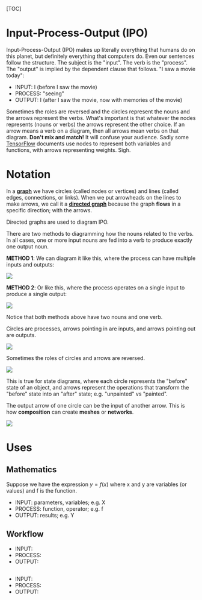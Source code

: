 <!--
DESCRIPTION: Learn about Input-Process-Output (IPO) diagrams - a fundamental way to model how data and operations flow through systems, from simple tasks to complex computer programs.
-->
[TOC]

# Input-Process-Output (IPO)

Input-Process-Output (IPO) makes up literally everything that humans do on this planet, but definitely everything that computers do.
Even our sentences follow the structure. The subject is the "input". The verb is the "process". The "output" is implied by the dependent clause that follows. "I saw a movie today":

* INPUT: I (before I saw the movie)
* PROCESS: "seeing"
* OUTPUT: I (after I saw the movie, now with memories of the movie)

Sometimes the roles are reversed and the circles represent the nouns and the arrows represent the verbs. What's important is that whatever the nodes represents (nouns or verbs) the arrows represent the other choice. If an arrow means a verb on a diagram, then all arrows mean verbs on that diagram. **Don't mix and match!** It will confuse your audience. Sadly some [TensorFlow](https://iq.opengenus.org/understand-basic-tensorflow-programming/) documents use nodes to represent both variables and functions, with arrows representing weights. Sigh.

# Notation

In a **[graph](https://en.wikipedia.org/wiki/Graph_(discrete_mathematics))** we have circles (called nodes or vertices) and lines (called edges, connections, or links). When we put arrowheads on the lines to make arrows, we call it a **[directed graph](https://en.wikipedia.org/wiki/Graph_(discrete_mathematics)#Directed_graph)** because the graph **flows** in a specific direction; with the arrows.

Directed graphs are used to diagram IPO.

There are two methods to diagramming how the nouns related to the verbs.
In all cases, one or more input nouns are fed into a verb to produce exactly one output noun.

**METHOD 1**: We can diagram it like this, where the process can have multiple inputs and outputs:

![](/static/images/ipo4.png)

**METHOD 2**: Or like this, where the process operates on a single input to produce a single output:

![](/static/images/ipo5.png)

Notice that both methods above have two nouns and one verb.




Circles are processes, arrows pointing in are inputs, and arrows pointing out are outputs.

![](/static/images/ipo1.png)

Sometimes the roles of circles and arrows are reversed.

![](/static/images/ipo3.png)

This is true for state diagrams, where each circle represents the "before" state of an object, and arrows represent the operations that transform the "before" state into an "after" state; e.g. "unpainted" vs "painted".

The output arrow of one circle can be the input of another arrow. This is how **composition** can create **meshes** or **networks**.

![](/static/images/ipo2.png)


# Uses

## Mathematics

Suppose we have the expression $y = f(x)$ where x and y are variables (or values) and f is the function.

* INPUT: parameters, variables; e.g. X
* PROCESS: function, operator; e.g. f
* OUTPUT: results; e.g. Y


## Workflow

* INPUT:
* PROCESS:
* OUTPUT:

##
* INPUT:
* PROCESS:
* OUTPUT:
